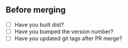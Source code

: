 ## Before merging

- [ ] Have you built dist?
- [ ] Have you bumped the version number?
- [ ] Have you updated git tags after PR merge?

